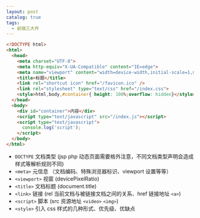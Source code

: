 ```yaml
---
layout: post
catalog: true
tags:
  - 前端三大件
---
```


```html
<!DOCTYPE html>
<html>
  <head>
    <meta charset="UTF-8">
    <meta http-equiv="X-UA-Compatible" content="IE=edge">
    <meta name="viewport" content="width=device-width,initial-scale=1,minimum-scale=1,maximum-scale=1,user-scalable=no">
    <title>标题</title>
    <link rel="shortcut icon" href="/favicon.ico" />
    <link rel="stylesheet" type="text/css" href="/index.css">
    <style>html,body,#container{ height: 100%;overflow: hidden}</style>
  </head>
  <body>
    <div id="container">内容</div>
    <script type="text/javascript" src="/index.js"></script>
    <script type="text/javascript">
      console.log('script');
    </script>
  </body>
</html>
```

- `DOCTYPE` 文档类型 (jsp php 动态页面需要格外注意，不同文档类型声明会造成样式等解析规则不同)
- `<meta>` 元信息 （文档编码、特殊浏览器标识、viewport 设置等等）
- `<viewport>` 视窗 (devicePixelRatio)
- `<title>` 文档标题 (document.title)
- `<link>` 链接 (rel 当前文档与被链接文档之间的关系、href 链接地址 `<a>`)
- `<script>` 脚本 (src 资源地址 `<video>` `<img>`)
- `<style>` 引入 css 样式的几种形式、优先级、优缺点